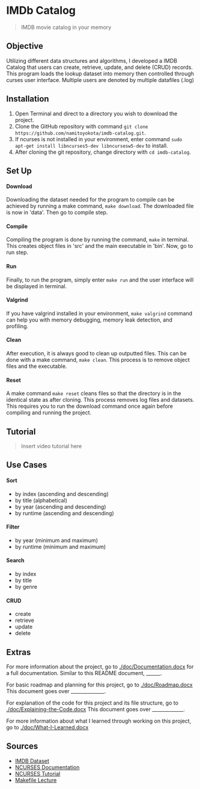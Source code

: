 # IMDb Catalog
> IMDB movie catalog in your memory

## Objective
Utilizing different data structures and algorithms, I developed a IMDB Catalog that users can create, retrieve, update, and delete (CRUD) records. This program loads the lookup dataset into memory then controlled through curses user interface. Multiple users are denoted by multiple datafiles (.log)

## Installation
1. Open Terminal and direct to a directory you wish to download the project.
2. Clone the GitHub repository with command `git clone https://github.com/namitoyokota/imdb-catalog.git`.
3. If ncurses is not installed in your environment, enter command `sudo apt-get install libncurses5-dev libncursesw5-dev` to install.
4. After cloning the git repository, change directory with `cd imdb-catalog`.

## Set Up
#### Download
Downloading the dataset needed for the program to compile can be achieved by running a make command, `make download`. The downloaded file is now in 'data'. Then go to compile step.
#### Compile
Compiling the program is done by running the command, `make` in terminal. This creates object files in 'src' and the main executable in 'bin'. Now, go to run step.
#### Run
Finally, to run the program, simply enter `make run` and the user interface will be displayed in terminal.
#### Valgrind
If you have valgrind installed in your environment, `make valgrind` command can help you with memory debugging, memory leak detection, and profiling.
#### Clean
After execution, it is always good to clean up outputted files. This can be done with a make command, `make clean`. This process is to remove object files and the executable.
#### Reset
A make command `make reset` cleans files so that the directory is in the identical state as after cloning. This process removes log files and datasets. This requires you to run the download command once again before compiling and running the project.

## Tutorial
> Insert video tutorial here

## Use Cases

#### Sort
- by index (ascending and descending)
- by title (alphabetical)
- by year (ascending and descending)
- by runtime (ascending and descending)
#### Filter
- by year (minimum and maximum)
- by runtime (minimum and maximum)
#### Search
- by index
- by title
- by genre
#### CRUD
- create
- retrieve
- update
- delete

## Extras
For more information about the project, go to <a href="./doc/Documentation.docx">./doc/Documentation.docx</a> for a full documentation. Similar to this README document, ______.

For basic roadmap and planning for this project, go to <a href="./doc/Roadmap.docx">./doc/Roadmap.docx</a> This document goes over ______________.

For explanation of the code for this project and its file structure, go to <a href="./doc/Explaining-the-Code.docx">./doc/Explaining-the-Code.docx</a> This document goes over _____________.

For more information about what I learned through working on this project, go to <a href="./doc/What-I-Learned.docx">./doc/What-I-Learned.docx</a>

## Sources
- <a href="https://www.imdb.com/interfaces/">IMDB Dataset</a>
- <a href="http://tldp.org/HOWTO/NCURSES-Programming-HOWTO/index.html">NCURSES Documentation</a>
- <a href="https://www.youtube.com/playlist?list=PL2U2TQ__OrQ8jTf0_noNKtHMuYlyxQl4v">NCURSES Tutorial</a>
- <a href="https://www.cs.colostate.edu/~cs157/LectureMakefile.pdf">Makefile Lecture</a>